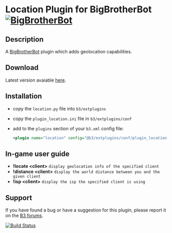 Location Plugin for BigBrotherBot [![BigBrotherBot](http://i.imgur.com/7sljo4G.png)][B3]
=================================

Description
-----------

A [BigBrotherBot][B3] plugin which adds geolocation capabilities.

Download
--------

Latest version avaiable [here](https://github.com/FenixXx/b3-plugin-location/archive/master.zip).

Installation
------------

* copy the `location.py` file into `b3/extplugins`
* copy the `plugin_location.ini` file in `b3/extplugins/conf`
* add to the `plugins` section of your `b3.xml` config file:

  ```xml
  <plugin name="location" config="@b3/extplugins/conf/plugin_location.ini" />
  ```

In-game user guide
------------------

* **!locate &lt;client&gt;** `display geolocation info of the specified client`
* **!distance &lt;client&gt;** `display the world distance between you and the given client`
* **!isp &lt;client&gt;** `display the isp the specified client is using`

Support
-------

If you have found a bug or have a suggestion for this plugin, please report it on the [B3 forums][Support].

[B3]: http://www.bigbrotherbot.net/ "BigBrotherBot (B3)"
[Support]: http://forum.bigbrotherbot.net/releases/location-plugin/ "Support topic on the B3 forums"

[![Build Status](https://travis-ci.org/FenixXx/b3-plugin-location.svg?branch=master)](https://travis-ci.org/FenixXx/b3-plugin-location)
